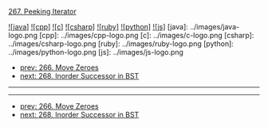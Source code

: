 [267. Peeking Iterator](https://leetcode.com/problems/peeking-iterator/)

[![java]](../java/267-peeking-iterator.md)
[![cpp]](../cpp/267-peeking-iterator.md)
[![c]](../c/267-peeking-iterator.md)
[![csharp]](../csharp/267-peeking-iterator.md)
[![ruby]](../ruby/267-peeking-iterator.md)
[![python]](../python/267-peeking-iterator.md)
[![js]](../js/267-peeking-iterator.md)
[java]: ../images/java-logo.png
[cpp]: ../images/cpp-logo.png
[c]: ../images/c-logo.png
[csharp]: ../images/csharp-logo.png
[ruby]: ../images/ruby-logo.png
[python]: ../images/python-logo.png
[js]: ../images/js-logo.png

- [prev: 266. Move Zeroes](266-move-zeroes.md)
- [next: 268. Inorder Successor in BST](268-inorder-successor-in-bst.md)

---


---

- [prev: 266. Move Zeroes](266-move-zeroes.md)
- [next: 268. Inorder Successor in BST](268-inorder-successor-in-bst.md)
